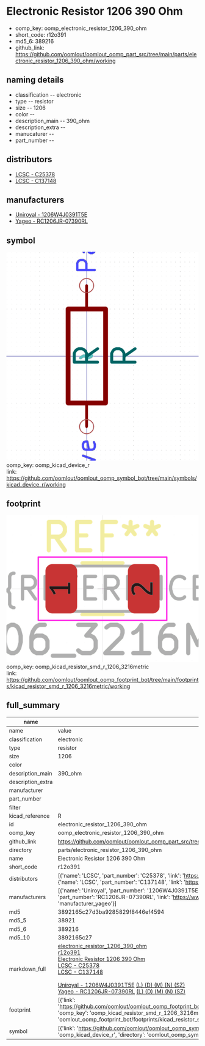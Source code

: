# Electronic Resistor 1206 390 Ohm

  
* oomp_key: oomp_electronic_resistor_1206_390_ohm 
* short_code: r12o391
* md5_6: 389216  
* github_link: https://github.com/oomlout/oomlout_oomp_part_src/tree/main/parts/electronic_resistor_1206_390_ohm/working  
## naming details
* classification -- electronic
* type -- resistor
* size -- 1206
* color -- 
* description_main -- 390_ohm
* description_extra -- 
* manucaturer -- 
* part_number -- 

## distributors
* [LCSC - C25378](https://lcsc.com/product-detail/C25378.html)  
* [LCSC - C137148](https://lcsc.com/product-detail/C137148.html)  

## manufacturers
* [Uniroyal - 1206W4J0391T5E]()  
* [Yageo - RC1206JR-07390RL](https://www.yageo.com/en/Chart/Download/pdf/RC1206JR-07390RL)  

## symbol

![](symbol/0/working/working_600.png)  
oomp_key: oomp_kicad_device_r  
link: https://github.com/oomlout/oomlout_oomp_symbol_bot/tree/main/symbols/kicad_device_r/working  

## footprint

![](footprint/0/working/working_600.png)  
oomp_key: oomp_kicad_resistor_smd_r_1206_3216metric  
link: https://github.com/oomlout/oomlout_oomp_footprint_bot/tree/main/footprints/kicad_resistor_smd_r_1206_3216metric/working  

## full_summary
| name | value | 
| --- | --- | 
| name | value | 
| classification | electronic | 
| type | resistor | 
| size | 1206 | 
| color |  | 
| description_main | 390_ohm | 
| description_extra |  | 
| manufacturer |  | 
| part_number |  | 
| filter |  | 
| kicad_reference | R | 
| id | electronic_resistor_1206_390_ohm | 
| oomp_key | oomp_electronic_resistor_1206_390_ohm | 
| github_link | https://github.com/oomlout/oomlout_oomp_part_src/tree/main/parts/electronic_resistor_1206_390_ohm/working | 
| directory | parts/electronic_resistor_1206_390_ohm | 
| name | Electronic Resistor 1206 390 Ohm | 
| short_code | r12o391 | 
| distributors | [{'name': 'LCSC', 'part_number': 'C25378', 'link': 'https://lcsc.com/product-detail/C25378.html', 'id': 'distributor_lcsc'}, {'name': 'LCSC', 'part_number': 'C137148', 'link': 'https://lcsc.com/product-detail/C137148.html', 'id': 'distributor_lcsc'}] | 
| manufacturers | [{'name': 'Uniroyal', 'part_number': '1206W4J0391T5E', 'link': '', 'id': 'manufacturer_uniroyal'}, {'name': 'Yageo', 'part_number': 'RC1206JR-07390RL', 'link': 'https://www.yageo.com/en/Chart/Download/pdf/RC1206JR-07390RL', 'id': 'manufacturer_yageo'}] | 
| md5 | 3892165c27d3ba9285829f8446ef4594 | 
| md5_5 | 38921 | 
| md5_6 | 389216 | 
| md5_10 | 3892165c27 | 
| markdown_full | [electronic_resistor_1206_390_ohm](https://github.com/oomlout/oomlout_oomp_part_src/tree/main/parts/electronic_resistor_1206_390_ohm/working)<br>[r12o391](https://github.com/oomlout/oomlout_oomp_part_src/tree/main/parts/electronic_resistor_1206_390_ohm/working)<br>[Electronic Resistor 1206 390 Ohm](https://github.com/oomlout/oomlout_oomp_part_src/tree/main/parts/electronic_resistor_1206_390_ohm/working)<br>[LCSC - C25378<br>](https://lcsc.com/product-detail/C25378.html)[LCSC - C137148<br>](https://lcsc.com/product-detail/C137148.html)<br>[Uniroyal - 1206W4J0391T5E]() [(L)  ](https://www.lcsc.com/search?q=1206W4J0391T5E)[(D)  ](https://www.digikey.com/en/products?,keywords=1206W4J0391T5E)[(M)  ](https://www.mouser.com/Search/Refine?Keyword=1206W4J0391T5E)[(N)  ](https://www.newark.com/search?st=1206W4J0391T5E)[(SZ)  ](https://so.szlcsc.com/global.html?k=1206W4J0391T5E)<br>[Yageo - RC1206JR-07390RL](https://www.yageo.com/en/Chart/Download/pdf/RC1206JR-07390RL) [(L)  ](https://www.lcsc.com/search?q=RC1206JR-07390RL)[(D)  ](https://www.digikey.com/en/products?,keywords=RC1206JR-07390RL)[(M)  ](https://www.mouser.com/Search/Refine?Keyword=RC1206JR-07390RL)[(N)  ](https://www.newark.com/search?st=RC1206JR-07390RL)[(SZ)  ](https://so.szlcsc.com/global.html?k=RC1206JR-07390RL)<br> | 
| footprint | [{'link': 'https://github.com/oomlout/oomlout_oomp_footprint_bot/tree/main/foootprntss/kicad_resistor_smd_r_1206_3216metric', 'oomp_key': 'oomp_kicad_resistor_smd_r_1206_3216metric', 'directory': 'oomlout_oomp_footprint_bot/footprints/kicad_resistor_smd_r_1206_3216metric//working/working.kicad_mod'}] | 
| symbol | [{'link': 'https://github.com/oomlout/oomlout_oomp_symbol_bot/tree/main/symbols/kicad_device_r', 'oomp_key': 'oomp_kicad_device_r', 'directory': 'oomlout_oomp_symbol_bot/symbols/kicad_device_r//working/working.kicad_sym'}] | 
